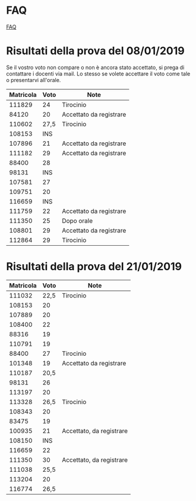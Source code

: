 # FAQ

<a href="http://hipert.unimore.it/people/paolob/pub/Calcolo_Parallelo/FAQ.html">FAQ</a>

# Risultati della prova del 08/01/2019

Se il vostro voto non compare o non è ancora stato accettato, si prega di contattare i docenti via mail.
Lo stesso se volete accettare il voto come tale o presentarvi all'orale.

Matricola | Voto | Note
----------|------|-----
111829 |	24	|	Tirocinio
84120	 |  20  | Accettato	da registrare
110602 | 27,5 |	Tirocinio
108153 | INS	|
107896 |	21	| Accettato	da registrare
111182 |	29	| Accettato	da registrare
88400	 |  28	|	
98131	 | INS	|	
107581 |	27	|
109751 |	20	|
116659 | INS  |	
111759 |	22	| Accettato	da registrare
111350 |	25	| Dopo orale
108801 |	29	| Accettato	da registrare
112864 |	29	| Tirocinio


# Risultati della prova del 21/01/2019

Matricola | Voto | Note
----------|------|-----
111032|	22,5	|	Tirocinio
108153|	20|		
107889|	20|		
108400|	22|		
88316	|19|		
110791|	19|		
88400	|27	|	Tirocinio
101348|	19| Accettato	da registrare
110187|	20,5|		
98131|	26|		
113197|	20|		
113328|	26,5|		Tirocinio
108343|	20	|	
83475|	19|		
100935|	21|	Accettato, da registrare
108150|	INS|		
116659|	22|		
111350|	30|	Accettato, da registrare
111038|	25,5|		
113204|	20	|		
116774|	26,5|		
